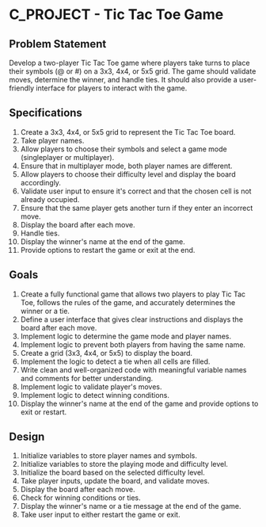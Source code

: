 # C_PROJECT - Tic Tac Toe Game

## Problem Statement

Develop a two-player Tic Tac Toe game where players take turns to place their symbols (@ or #) on a 3x3, 4x4, or 5x5 grid. The game should validate moves, determine the winner, and handle ties. It should also provide a user-friendly interface for players to interact with the game.

## Specifications

1. Create a 3x3, 4x4, or 5x5 grid to represent the Tic Tac Toe board.
2. Take player names.
3. Allow players to choose their symbols and select a game mode (singleplayer or multiplayer).
4. Ensure that in multiplayer mode, both player names are different.
5. Allow players to choose their difficulty level and display the board accordingly.
6. Validate user input to ensure it's correct and that the chosen cell is not already occupied.
7. Ensure that the same player gets another turn if they enter an incorrect move.
8. Display the board after each move.
9. Handle ties.
10. Display the winner's name at the end of the game.
11. Provide options to restart the game or exit at the end.

## Goals

1. Create a fully functional game that allows two players to play Tic Tac Toe, follows the rules of the game, and accurately determines the winner or a tie.
2. Define a user interface that gives clear instructions and displays the board after each move.
3. Implement logic to determine the game mode and player names.
4. Implement logic to prevent both players from having the same name.
5. Create a grid (3x3, 4x4, or 5x5) to display the board.
6. Implement the logic to detect a tie when all cells are filled.
7. Write clean and well-organized code with meaningful variable names and comments for better understanding.
8. Implement logic to validate player's moves.
9. Implement logic to detect winning conditions.
10. Display the winner's name at the end of the game and provide options to exit or restart.

## Design

1. Initialize variables to store player names and symbols.
2. Initialize variables to store the playing mode and difficulty level.
3. Initialize the board based on the selected difficulty level.
4. Take player inputs, update the board, and validate moves.
5. Display the board after each move.
6. Check for winning conditions or ties.
7. Display the winner's name or a tie message at the end of the game.
8. Take user input to either restart the game or exit.

